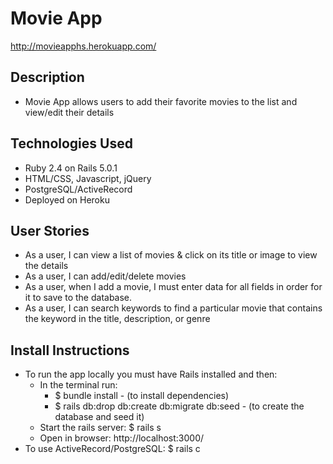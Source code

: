 # Movie App
http://movieapphs.herokuapp.com/

## Description
* Movie App allows users to add their favorite movies to the list and view/edit their details

## Technologies Used
* Ruby 2.4 on Rails 5.0.1
* HTML/CSS, Javascript, jQuery
* PostgreSQL/ActiveRecord
* Deployed on Heroku


## User Stories
* As a user, I can view a list of movies & click on its title or image to view the details
* As a user, I can add/edit/delete movies
* As a user, when I add a movie, I must enter data for all fields in order for it to save to the database.
* As a user, I can search keywords to find a particular movie that contains the keyword in the title, description, or genre



## Install Instructions
* To run the app locally you must have Rails installed and then:
    * In the terminal run:
      * $ bundle install  - (to install dependencies)
      * $ rails db:drop db:create db:migrate db:seed - (to create the database and seed it)
    * Start the rails server: $ rails s
    * Open in browser: http://localhost:3000/
* To use ActiveRecord/PostgreSQL: $ rails c
